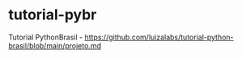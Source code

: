 # tutorial-pybr
Tutorial PythonBrasil - https://github.com/luizalabs/tutorial-python-brasil/blob/main/projeto.md
